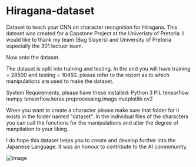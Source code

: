 # Hiragana-dataset
Dataset to teach your CNN on character recognition for Hiragana. 
This dataset was created for a Capstone Project at the Univeristy of Pretoria. 
I would like to thank my team (Bug Slayers) and University of Pretoria especially the 301 lectuer team. 

Now onto the dataset. 

The dataset is split into training and testing. 
In the end you will have training = 28500 and testing = 10450. 
please refer to the report as to which manipulations are used to make the dataset. 

System Requirements, please have these installed: 
Python 3 
PIL 
tensorflow 
numpy
tensorflow.keras.preprocessing.image
matplotlib
cv2

When you want to create a character please make sure that folder for it exists in the folder named "dataset". 
In the individual files of the characters you can call the functions for the manipulations and alter the degree of manpilation to your liking. 

I do hope this dataset helps you to create and develop further into the Japanese Language. 
It was an honour to contribute to the AI commmunity. 

![image](https://user-images.githubusercontent.com/68788485/192846302-17fca532-4e69-448f-bf51-198538a27f79.png)
